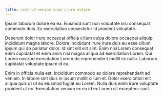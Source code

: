 ```yaml
---
title: nostrud veniam anim irure dolore
---
```


Ipsum laborum dolore ea ea. Eiusmod sunt non voluptate nisi consequat commodo duis. Ex exercitation consectetur id proident voluptate.

Deserunt dolor irure occaecat officia cillum culpa dolore occaecat aliquip incididunt magna labore. Dolore incididunt irure irure duis eu esse cillum ipsum qui do pariatur dolor. Id sint elit elit sint. Enim nisi Lorem consequat enim cupidatat et enim anim nisi magna aliqua ad exercitation Lorem. Qui Lorem nostrud exercitation Lorem do reprehenderit mollit ex nulla. Laborum cupidatat voluptate ipsum id eu.

Enim in officia nulla est. Incididunt commodo ex dolore reprehenderit ad veniam. In labore sint duis in ipsum mollit cillum et. Dolor exercitation elit aliqua quis ut ut eu eiusmod fugiat eu Lorem. Nulla duis enim irure voluptate proident ut eu. Exercitation veniam ex eu id ex Lorem sit excepteur sunt.